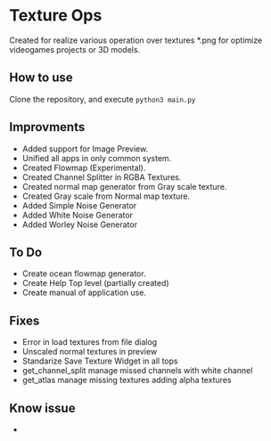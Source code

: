 # Texture Ops

Created for realize various operation over textures *.png for optimize videogames projects or 3D models.

## How to use

Clone the repository, and execute `python3 main.py`

## Improvments

- Added support for Image Preview.
- Unified all apps in only common system.
- Created Flowmap (Experimental).
- Created Channel Splitter in RGBA Textures.
- Created normal map generator from Gray scale texture.
- Created Gray scale from Normal map texture.
- Added Simple Noise Generator
- Added White Noise Generator
- Added Worley Noise Generator

## To Do

- Create ocean flowmap generator.
- Create Help Top level (partially created)
- Create manual of application use.

## Fixes

- Error in load textures from file dialog
- Unscaled normal textures in preview
- Standarize Save Texture Widget in all tops
- get_channel_split manage missed channels with white channel
- get_atlas manage missing textures adding alpha textures

## Know issue

- 